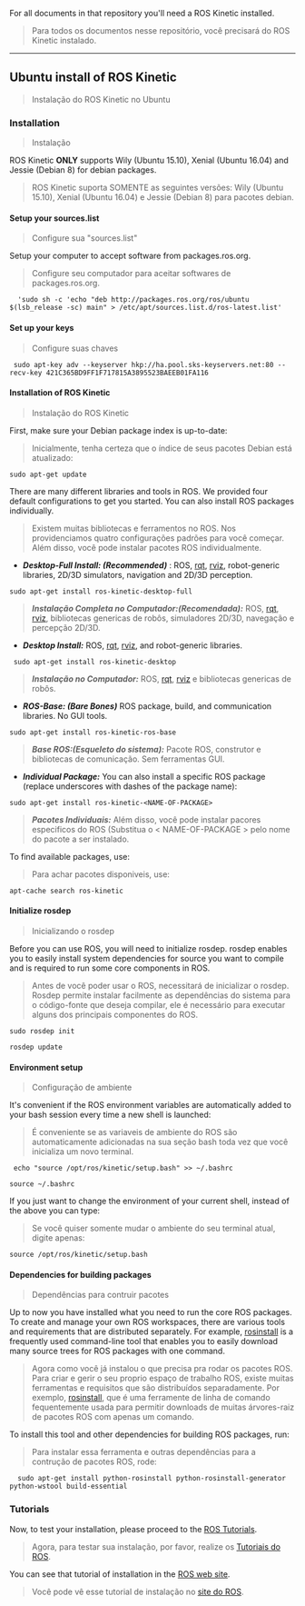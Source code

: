 For all documents in that repository you'll need a ROS Kinetic installed.
> Para todos os documentos nesse repositório, você precisará do ROS Kinetic instalado.
----
## Ubuntu install of ROS Kinetic
> Instalação do ROS Kinetic no Ubuntu

### Installation
> Instalação

ROS Kinetic  **ONLY**  supports Wily (Ubuntu 15.10), Xenial (Ubuntu 16.04) and Jessie (Debian 8) for debian packages.
> ROS Kinetic suporta SOMENTE as seguintes versões: Wily (Ubuntu 15.10), Xenial (Ubuntu 16.04) e Jessie (Debian 8) para pacotes debian.

#### Setup your sources.list
> Configure sua "sources.list"

Setup your computer to accept software from packages.ros.org.
> Configure seu computador para aceitar softwares de packages.ros.org.

```
  'sudo sh -c 'echo "deb http://packages.ros.org/ros/ubuntu $(lsb_release -sc) main" > /etc/apt/sources.list.d/ros-latest.list'
```
#### Set up your keys
> Configure suas chaves
```
 sudo apt-key adv --keyserver hkp://ha.pool.sks-keyservers.net:80 --recv-key 421C365BD9FF1F717815A3895523BAEEB01FA116
```    
#### Installation of ROS Kinetic
> Instalação do ROS Kinetic

First, make sure your Debian package index is up-to-date:
> Inicialmente, tenha certeza que o índice de seus pacotes Debian está atualizado: 
```
sudo apt-get update
 ``` 
There are many different libraries and tools in ROS. We provided four default configurations to get you started. You can also install ROS packages individually.
> Existem muitas bibliotecas e ferramentos no ROS. Nos providenciamos quatro configurações padrões para você começar. Além disso, você pode instalar pacotes ROS individualmente.

-   ***Desktop-Full Install: (Recommended)***  : ROS,  [rqt](http://wiki.ros.org/rqt),  [rviz](http://wiki.ros.org/rviz), robot-generic libraries, 2D/3D simulators, navigation and 2D/3D perception.

 `
sudo apt-get install ros-kinetic-desktop-full
`        

   > ***Instalação Completa no Computador:(Recomendada):*** ROS, [rqt](http://wiki.ros.org/rqt), [rviz](http://wiki.ros.org/rviz), bibliotecas genericas de robôs, simuladores 2D/3D, navegação e percepção 2D/3D.    
   
   - ***Desktop Install:*** ROS,  [rqt](http://wiki.ros.org/rqt),  [rviz](http://wiki.ros.org/rviz), and robot-generic libraries.
  
 ` sudo apt-get install ros-kinetic-desktop`
        
   > ***Instalação no Computador:*** ROS, [rqt](http://wiki.ros.org/rqt), [rviz](http://wiki.ros.org/rviz) e bibliotecas genericas de robôs.
        
    
 - ***ROS-Base: (Bare Bones)***  ROS package, build, and communication libraries. No GUI tools.
 
`sudo apt-get install ros-kinetic-ros-base`    
      
  > ***Base ROS:(Esqueleto do sistema):*** Pacote ROS, construtor e bibliotecas de comunicação. Sem ferramentas GUI.
    
  
  - ***Individual Package:***  You can also install a specific ROS package (replace underscores with dashes of the package name):
  
   `sudo apt-get install ros-kinetic-<NAME-OF-PACKAGE>`  
      
> ***Pacotes Individuais:*** Além disso, você pode instalar pacores especificos do ROS (Substitua o < NAME-OF-PACKAGE > pelo nome do pacote a ser instalado.
	

To find available packages, use:
> Para achar pacotes disponiveis, use:
	
`
	apt-cache search ros-kinetic
`

      
#### Initialize rosdep
> Inicializando o rosdep

Before you can use ROS, you will need to initialize  rosdep.  rosdep  enables you to easily install system dependencies for source you want to compile and is required to run some core components in ROS.
> Antes de você poder usar o ROS, necessitará de inicializar o rosdep. Rosdep permite instalar facilmente as dependências do sistema para o código-fonte que deseja compilar, ele é necessário para executar alguns dos principais componentes do ROS.

`
sudo rosdep init
`

`
rosdep update
`

#### Environment setup
> Configuração de ambiente
 
It's convenient if the ROS environment variables are automatically added to your bash session every time a new shell is launched:
> É conveniente se as variaveis de ambiente do ROS são automaticamente adicionadas na sua seção bash toda vez que você inicializa um novo terminal.

` 
echo "source /opt/ros/kinetic/setup.bash" >> ~/.bashrc
`

`
source ~/.bashrc
`

If you just want to change the environment of your current shell, instead of the above you can type:
>Se você quiser somente mudar o ambiente do seu terminal atual, digite apenas:

```
source /opt/ros/kinetic/setup.bash
```
#### Dependencies for building packages
> Dependências para contruir pacotes

Up to now you have installed what you need to run the core ROS packages. To create and manage your own ROS workspaces, there are various tools and requirements that are distributed separately. For example,  [rosinstall](http://wiki.ros.org/rosinstall)  is a frequently used command-line tool that enables you to easily download many source trees for ROS packages with one command.
> Agora como você já instalou o que precisa pra rodar os pacotes ROS. Para criar e gerir o seu proprio espaço de trabalho ROS, existe muitas ferramentas e requisitos que são distribuídos separadamente. Por exemplo,  [rosinstall](http://wiki.ros.org/rosinstall), que é uma ferramente de linha de comando fequentemente usada para permitir downloads de muitas árvores-raiz de pacotes ROS com apenas um comando.

To install this tool and other dependencies for building ROS packages, run:
> Para instalar essa ferramenta e outras dependências para a contrução de pacotes ROS, rode:

```
  sudo apt-get install python-rosinstall python-rosinstall-generator python-wstool build-essential
```
### Tutorials

Now, to test your installation, please proceed to the  [ROS Tutorials](http://wiki.ros.org/ROS/Tutorials).
> Agora, para testar sua instalação, por favor, realize os [Tutoriais do ROS](http://wiki.ros.org/ROS/Tutorials).


You can see that tutorial of installation in the [ROS web site](http://wiki.ros.org/kinetic/Installation/Ubuntu).
>Você pode vê esse tutorial de instalação no [site do ROS](http://wiki.ros.org/kinetic/Installation/Ubuntu).
